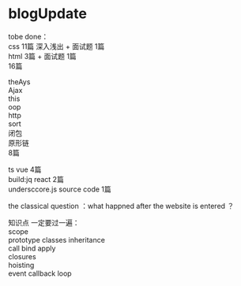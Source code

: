 # blogUpdate
tobe done：<br>
css 11篇 深入浅出 + 面试题 1篇 <br>
html 3篇 + 面试题 1篇 <br>
16篇<br>

theAys<br>
Ajax<br>
this<br>
oop<br>
http<br>
sort<br>
闭包<br>
原形链<br>
8篇 <br>

ts vue  4篇<br>
build:jq react  2篇<br>
undersccore.js source code 1篇 <br>

the classical question ：what happned after the website is entered ？<br>


知识点 一定要过一遍：<br>
scope<br>
prototype classes inheritance <br>
call bind apply <br>
closures <br>
hoisting<br>
event callback loop <br>

